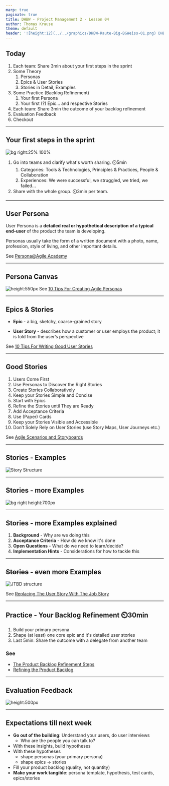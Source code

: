 ```yaml
---
marp: true
paginate: true
title: DHBW - Project Management 2 - Lesson 04
author: Thomas Krause
theme: default
header: '![height:12](../../graphics/DHBW-Raute-Big-BGWeiss-01.png) DHBW - Project Management 2 - Lesson 04'
---
```

<!-- markdownlint-disable MD025 MD045 MD012 MD024 MD026 -->

## Today

1. Each team: Share 3min about your first steps in the sprint
2. Some Theory
   1. Personas
   2. Epics & User Stories
   3. Stories in Detail, Examples
3. Some Practice (Backlog Refinement)
   1. Your first Persona
   2. Your first (?) Epic... and respective Stories
4. Each team: Share 3min the outcome of your backlog refinement
5. Evaluation Feedback
6. Checkout

---
<!-- _backgroundColor: lightblue -->

## Your first steps in the sprint

![bg right:25% 100%](graphics/babysteps.png)

1. Go into teams and clarify what's worth sharing. ⏲️5min
   1. Categories: Tools & Technologies, Principles & Practices, People & Collaboration
   2. Experiences: We were successful, we struggled, we tried, we failed...
2. Share with the whole group. ⏲️3min per team.
---

## User Persona

User Persona is a **detailed real or hypothetical description of a typical end-user** of the product the team is developing.

Personas usually take the form of a written document with a photo, name, profession, style of living, and other important details.

See [Persona@Agile Academy](https://www.agile-academy.com/en/agile-dictionary/persona)

---

## Persona Canvas

![height:550px](graphics/persona%20canvas.png)
See [10 Tips For Creating Agile Personas](https://www.romanpichler.com/blog/10-tips-agile-personas/)

---

## Epics & Stories

* **Epic** - a big, sketchy, coarse-grained story

* **User Story** - describes how a customer or user employs the product; it is told from the user’s perspective

See [10 Tips For Writing Good User Stories](https://www.romanpichler.com/blog/10-tips-writing-good-user-stories/)

---

## Good Stories

1. Users Come First
1. Use Personas to Discover the Right Stories
1. Create Stories Collaboratively
1. Keep your Stories Simple and Concise
1. Start with Epics
1. Refine the Stories until They are Ready
1. Add Acceptance Criteria
1. Use (Paper) Cards
1. Keep your Stories Visible and Accessible
1. Don’t Solely Rely on User Stories (use Story Maps, User Journeys etc.)

See [Agile Scenarios and Storyboards](https://www.romanpichler.com/blog/agile-scenarios-and-storyboards/)

---

## Stories - Examples

![Story Structure](graphics/user%20story%20structure.png)

---

## Stories - more Examples
![bg right height:700px](graphics/jira%20story%20example.png)

---

## Stories - more Examples explained

1. **Background** - Why are we doing this
1. **Acceptance Criteria** - How do we know it's done
1. **Open Questions** - What do we need to learn/decide?
1. **Implementation Hints** - Considerations for how to tackle this

---

## ~~Stories~~ - even more Examples

![JTBD structure](graphics/jtbd%20structure.png)

See [Replacing The User Story With The Job Story](https://jtbd.info/replacing-the-user-story-with-the-job-story-af7cdee10c27)

---
<!-- _backgroundColor: lightblue -->

## Practice - Your Backlog Refinement ⏲️30min

1. Build your primary persona
2. Shape (at least) one core epic and it's detailed user stories
3. Last 5min: Share the outcome with a delegate from another team

### See

* [The Product Backlog Refinement Steps](https://www.romanpichler.com/blog/the-product-backlog-refinement-steps/)
* [Refining the Product Backlog](https://www.romanpichler.com/blog/refining-the-product-backlog/)

---

## Evaluation Feedback
![height:500px](graphics/feedback.png)

---

## Expectations till next week

* **Go out of the building**: Understand your users, do user interviews
    * Who are the people you can talk to?
* With these insights, build hypotheses
* With these hypotheses
    * shape personas (your primary persona)
    * shape epics -> stories
* Fill your product backlog (quality, not quantity)
* **Make your work tangible**: persona template, hypothesis, test cards, epics/stories

